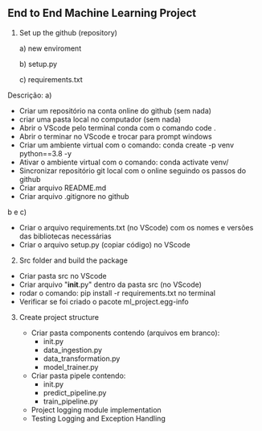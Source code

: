 ## End to End Machine Learning Project

1. Set up the github (repository)

   a) new enviroment
   
   b) setup.py
   
   c) requirements.txt

Descrição:
a)
  - Criar um repositório na conta online do github (sem nada)
  - criar uma pasta local no computador (sem nada)
  - Abrir o VScode pelo terminal conda com o comando code . 
  - Abrir o terminar no VScode e trocar para prompt windows
  - Criar um ambiente virtual com o comando: conda create -p venv python==3.8 -y
  - Ativar o ambiente virtual com o comando: conda activate venv/
  - Sincronizar repositório git local com o online seguindo os passos do github
  - Criar arquivo README.md
  - Criar arquivo .gitignore no github

b e c)
  - Criar o arquivo requirements.txt (no VScode) com os nomes e versões das bibliotecas necessárias
  - Criar o arquivo setup.py (copiar código) no VScode

2. Src folder and build the package

  - Criar pasta src no VScode
  - Criar arquivo "__init__.py" dentro da pasta src (no VScode)
  - rodar o comando: pip install -r requirements.txt no terminal
  - Verificar se foi criado o pacote ml_project.egg-info

3. Create project structure

   - Criar pasta components contendo (arquivos em branco):
      - init.py
      - data_ingestion.py
      - data_transformation.py
      - model_trainer.py
   - Criar pasta pipele contendo:
      - init.py
      - predict_pipeline.py
      - train_pipeline.py
   - Project logging module implementation
   - Testing Logging and Exception Handling 
